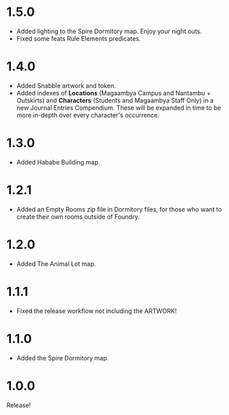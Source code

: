 # 1.5.0
- Added lighting to the Spire Dormitory map. Enjoy your night outs.
- Fixed some feats Rule Elements predicates.

# 1.4.0
- Added Snabble artwork and token.
- Added indexes of **Locations** (Magaambya Campus and Nantambu + Outskirts) and **Characters** (Students and Magaambya Staff Only) in a new Journal Entries Compendium. These will be expanded in time to be more in-depth over every character's occurrence.

# 1.3.0
- Added Hababe Building map.

# 1.2.1
- Added an Empty Rooms zip file in Dormitory files, for those who want to create their own rooms outside of Foundry.

# 1.2.0
- Added The Animal Lot map.

# 1.1.1
- Fixed the release workflow not including the ARTWORK!

# 1.1.0
- Added the Spire Dormitory map.

# 1.0.0
Release!
